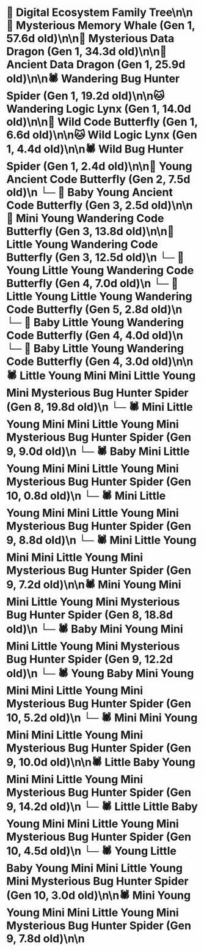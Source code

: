 # 🌳 Digital Ecosystem Family Tree\n\n🐋 Mysterious Memory Whale (Gen 1, 57.6d old)\n\n🐉 Mysterious Data Dragon (Gen 1, 34.3d old)\n\n🐉 Ancient Data Dragon (Gen 1, 25.9d old)\n\n🕷️ Wandering Bug Hunter Spider (Gen 1, 19.2d old)\n\n🐱 Wandering Logic Lynx (Gen 1, 14.0d old)\n\n🦋 Wild Code Butterfly (Gen 1, 6.6d old)\n\n🐱 Wild Logic Lynx (Gen 1, 4.4d old)\n\n🕷️ Wild Bug Hunter Spider (Gen 1, 2.4d old)\n\n🦋 Young Ancient Code Butterfly (Gen 2, 7.5d old)\n  └─ 🦋 Baby Young Ancient Code Butterfly (Gen 3, 2.5d old)\n\n🦋 Mini Young Wandering Code Butterfly (Gen 3, 13.8d old)\n\n🦋 Little Young Wandering Code Butterfly (Gen 3, 12.5d old)\n  └─ 🦋 Young Little Young Wandering Code Butterfly (Gen 4, 7.0d old)\n    └─ 🦋 Little Young Little Young Wandering Code Butterfly (Gen 5, 2.8d old)\n  └─ 🦋 Baby Little Young Wandering Code Butterfly (Gen 4, 4.0d old)\n  └─ 🦋 Baby Little Young Wandering Code Butterfly (Gen 4, 3.0d old)\n\n🕷️ Little Young Mini Mini Little Young Mini Mysterious Bug Hunter Spider (Gen 8, 19.8d old)\n  └─ 🕷️ Mini Little Young Mini Mini Little Young Mini Mysterious Bug Hunter Spider (Gen 9, 9.0d old)\n    └─ 🕷️ Baby Mini Little Young Mini Mini Little Young Mini Mysterious Bug Hunter Spider (Gen 10, 0.8d old)\n  └─ 🕷️ Mini Little Young Mini Mini Little Young Mini Mysterious Bug Hunter Spider (Gen 9, 8.8d old)\n  └─ 🕷️ Mini Little Young Mini Mini Little Young Mini Mysterious Bug Hunter Spider (Gen 9, 7.2d old)\n\n🕷️ Mini Young Mini Mini Little Young Mini Mysterious Bug Hunter Spider (Gen 8, 18.8d old)\n  └─ 🕷️ Baby Mini Young Mini Mini Little Young Mini Mysterious Bug Hunter Spider (Gen 9, 12.2d old)\n    └─ 🕷️ Young Baby Mini Young Mini Mini Little Young Mini Mysterious Bug Hunter Spider (Gen 10, 5.2d old)\n  └─ 🕷️ Mini Mini Young Mini Mini Little Young Mini Mysterious Bug Hunter Spider (Gen 9, 10.0d old)\n\n🕷️ Little Baby Young Mini Mini Little Young Mini Mysterious Bug Hunter Spider (Gen 9, 14.2d old)\n  └─ 🕷️ Little Little Baby Young Mini Mini Little Young Mini Mysterious Bug Hunter Spider (Gen 10, 4.5d old)\n  └─ 🕷️ Young Little Baby Young Mini Mini Little Young Mini Mysterious Bug Hunter Spider (Gen 10, 3.0d old)\n\n🕷️ Mini Young Young Mini Mini Little Young Mini Mysterious Bug Hunter Spider (Gen 9, 7.8d old)\n\n